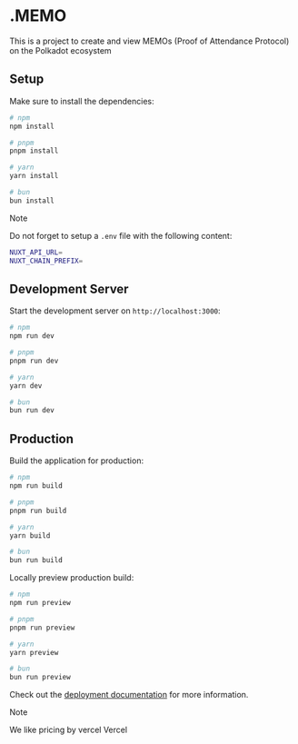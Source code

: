 # .MEMO

This is a project to create and view MEMOs (Proof of Attendance Protocol) on the Polkadot ecosystem

## Setup

Make sure to install the dependencies:

```bash
# npm
npm install

# pnpm
pnpm install

# yarn
yarn install

# bun
bun install
```

> [!NOTE]
> Do not forget to setup a `.env` file with the following content:

```bash
NUXT_API_URL=
NUXT_CHAIN_PREFIX=
```

## Development Server

Start the development server on `http://localhost:3000`:

```bash
# npm
npm run dev

# pnpm
pnpm run dev

# yarn
yarn dev

# bun
bun run dev
```

## Production

Build the application for production:

```bash
# npm
npm run build

# pnpm
pnpm run build

# yarn
yarn build

# bun
bun run build
```

Locally preview production build:

```bash
# npm
npm run preview

# pnpm
pnpm run preview

# yarn
yarn preview

# bun
bun run preview
```

Check out the [deployment documentation](https://nuxt.com/docs/getting-started/deployment) for more information.

> [!NOTE]
> We like pricing by vercel
> Vercel
